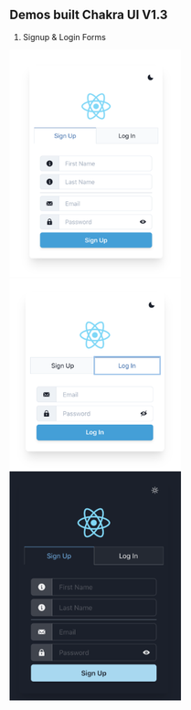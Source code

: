 ## Demos built Chakra UI V1.3

1. Signup & Login Forms

<img src="./screenshots/light_signup.png" alt="light theme signup" style="float: none; margin-right: 10px;" width='300px' />

<img src="./screenshots/light_login.png" alt="light theme login" style="float: none; margin-right: 10px;" width='300px' />

<img src="./screenshots/dark_signup.png" alt="dark theme login" style="float: none; margin-right: 10px;" width='300px' />
